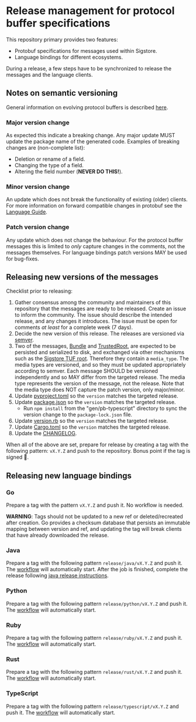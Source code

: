 # Release management for protocol buffer specifications

This repository primary provides two features:

* Protobuf specifications for messages used within Sigstore.
* Language bindings for different ecosystems.

During a release, a few steps have to be synchronized to release the
messages and the language clients.

## Notes on semantic versioning

General information on evolving protocol buffers is described
[here](https://developers.google.com/protocol-buffers/docs/proto3#updating).

### Major version change
As expected this indicate a breaking change. Any major update MUST
update the package name of the generated code.
Examples of breaking changes are (non-complete list):

* Deletion or rename of a field.
* Changing the type of a field.
* Altering the field number (**NEVER DO THIS!**).

### Minor version change
An update which does not break the functionality of existing (older)
clients. For more information on forward compatible changes in
protobuf see the [Language
Guide](https://developers.google.com/protocol-buffers/docs/proto3#updating).

### Patch version change
Any update which does not change the behaviour. For the protocol buffer
messages this is limited to _only_ capture changes in the comments,
not the messages themselves. For language bindings patch versions MAY
be used for bug-fixes.

## Releasing new versions of the messages

Checklist prior to releasing:

1. Gather consensus among the community and maintainers of this
   repository that the messages are ready to be released. Create an
   issue to inform the community. The issue should describe the
   intended release, and any changes it introduces. The issue must be
   open for comments *at least* for a complete week (7 days).
1. Decide the new version of this release. The releases are versioned
   via [semver](https://semver.org/).
1. Two of the messages,
   [Bundle](https://github.com/sigstore/protobuf-specs/blob/main/protos/sigstore_bundle.proto)
   and
   [TrustedRoot](https://github.com/sigstore/protobuf-specs/blob/main/protos/sigstore_trustroot.proto),
   are expected to be persisted and serialized to disk, and exchanged
   via other mechanisms such as the [Sigstore TUF
   root](https://github.com/sigstore/root-signing). Therefore they
   contain a `media_type`. The media types are versioned, and so they
   must be updated appropriately according to semver. Each message
   SHOULD be versioned independently and so MAY differ from the
   targeted release. The media type represents the version of the
   message, not the release. Note that the media type does NOT capture
   the patch version, only major/minor.
1. Update [pyproject.toml](gen/pb-python/pyproject.toml) so the
   `version` matches the targeted release.
1. Update [package.json](gen/pb-typescript/package.json) so the
    `version` matches the targeted release.
    - Run `npm install` from the "gen/pb-typescript" directory to sync the
     version change to the `package-lock.json` file.
1. Update [version.rb](gen/pb-ruby/lib/sigstore_protobuf_specs/version.rb) so the
   `version` matches the targeted release.
1. Update [Cargo.toml](gen/pb-rust/Cargo.toml) so the
   `version` matches the targeted release.
1. Update the [CHANGELOG](https://github.com/sigstore/protobuf-specs/blob/main/CHANGELOG.md).

When all of the above are set, prepare for release by creating a tag
with the following pattern: `vX.Y.Z` and push to the repository. Bonus
point if the tag is signed :champagne:.

## Releasing new language bindings

### Go

Prepare a tag with the pattern `vX.Y.Z` and push it. No workflow is needed.

**WARNING**: Tags should not be updated to a new ref or deleted/recreated after creation.
Go provides a checksum database that persists an immutable mapping between version and ref,
and updating the tag will break clients that have already downloaded the release.

### Java

Prepare a tag with the following pattern `release/java/vX.Y.Z` and
push it. The [workflow](.github/workflows/java-build-for-release.yml) will
automatically start.
After the job is finished, complete the release following [java
release
instructions](https://github.com/sigstore/protobuf-specs/blob/main/java/README.md#releasing).

### Python

Prepare a tag with the following pattern `release/python/vX.Y.Z` and
push it. The [workflow](.github/workflows/python-release.yml)
will automatically start.

### Ruby

Prepare a tag with the following pattern `release/ruby/vX.Y.Z` and
push it. The [workflow](.github/workflows/ruby-release.yml)
will automatically start.

### Rust

Prepare a tag with the following pattern `release/rust/vX.Y.Z` and
push it. The [workflow](.github/workflows/rust-release.yml)
will automatically start.

### TypeScript

Prepare a tag with the following pattern `release/typescript/vX.Y.Z` and
push it. The [workflow](.github/workflows/typescript-release.yml)
will automatically start.

